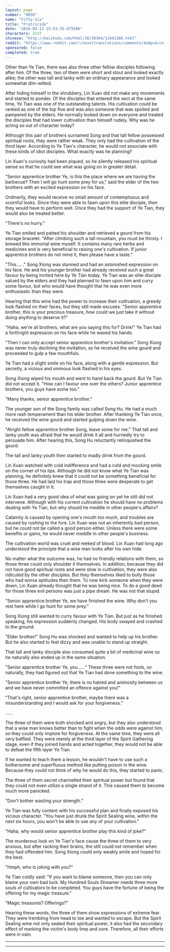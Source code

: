 ```yaml
---
layout: page
number: "0056"
name: "Fifty-Six"
title: "Fratricide"
date: "2016-03-13 15:53:35.475586"
characters: 2137
chinese: "http://baishuku.com/html/30/30364/12441386.html"
reddit: "https://www.reddit.com/r/noveltranslations/comments/4a9pv4/cn_tempered_immortal_chapter_0056/"
sponsored: false
completed: true
---
```


Other than Ye Tian, there was also three other fellow disciples following after him. Of the three, two of them were short and stout and looked exactly alike; the other was tall and lanky with an ordinary appearance and looked somewhat dim-witted.

After hiding himself in the shrubbery, Lin Xuan did not make any movements and started to ponder. Of the disciples that entered the sect at the same time, Ye Tian was one of the outstanding talents. His cultivation could be ranked as one of the top five and was also someone that was spoiled and pampered by the elders. He normally looked down on everyone and treated the disciples that had lower cultivation than himself rudely. Why was he acting so out of character today?

Although this pair of brothers surnamed Song and that tall fellow possessed spiritual roots, they were rather weak. They only had the cultivation of the third layer. According to Ye Tian's character, he would not associate with these kinds of idiot disciples. What exactly was he planning?

Lin Xuan's curiosity had been piqued, so he silently released his spiritual sense so that he could see what was going on in greater detail.

"Senior apprentice brother Ye, is this the place where we are having the barbecue? Then I will go hunt some prey for us," said the elder of the two brothers with an excited expression on his face.

Ordinarily, they would receive no small amount of contemptuous and scornful looks. Since they were able to fawn upon this elite disciple, then they would have to perform well. Once they had the support of Ye Tian, they would also be treated better.

"There's no hurry."

Ye Tian smiled and patted his shoulder and retrieved a gourd from his storage bracelet. "After climbing such a tall mountain, you must be thirsty. I brewed this immortal wine myself. It contains many rare herbs and medicines and is very beneficial to raising one's cultivation. If junior apprentice brothers do not mind it, then please have a taste."

"This......" Song Xiong was stunned and had an astonished expression on his face. He and his younger brother had already received such a great favour by being invited here by Ye Tian today. Ye Tian was an elite disciple valued by the elders and they had planned to fawn upon him and curry some favour, but who would have thought that he was even more enthusiastic than they were.

Hearing that this wine had the power to increase their cultivation, a greedy look flashed on their faces, but they still made excuses. "Senior apprentice brother, this is your precious treasure, how could we just take it without doing anything to deserve it?"

"Haha, we're all brothers, what are you saying this for? Drink!" Ye Tian had a forthright expression on his face while he waved his hands.

"Then I can only accept senior apprentice brother's invitation." Song Xiong was never truly declining the invitation, so he received the wine gourd and proceeded to gulp a few mouthfuls.

Ye Tian had a slight smile on his face, along with a gentle expression. But secretly, a vicious and ominous look flashed in his eyes.

Song Xiong wiped his mouth and went to hand back the gourd. But Ye Tian did not accept it. "How can I favour one over the others? Junior apprentice brothers, you guys have some too."

"Many thanks, senior apprentice brother."

The younger son of the Song family was called Song Hu. He had a much more rash temperament than his elder brother. After thanking Ye Tian once, he received the wine gourd and started gulping down the wine.

"Alright fellow apprentice brother Song, leave some for me." That tall and lanky youth was afraid that he would drink it all and hurriedly try to persuade him. After hearing this, Song Hu reluctantly relinquished the gourd.

The tall and lanky youth then started to madly drink from the gourd.

Lin Xuan watched with cold indifference and had a cold and mocking smile on the corner of his lips. Although he did not know what Ye Tian was planning, he definitely knew that it could not be something beneficial for those three. He had laid his trap and those three were desperate to get themselves caught in it.

Lin Xuan had a very good idea of what was going on yet he still did not intervene. Although with his current cultivation he should have no problems dealing with Ye Tian, but why should he meddle in other people's affairs?

Calamity is caused by opening one's mouth too much, and troubles are caused by rushing to the fore. Lin Xuan was not an inherently bad person, but he could not be called a good person either. Unless there were some benefits or gains, he would never meddle in other people's business.

The cultivation world was cruel and reeked of blood. Lin Xuan had long ago understood the principle that a wise man looks after his own hide.

No matter what the outcome was, he had no friendly relations with them, so those three could only shoulder it themselves. In addition, because they did not have good spiritual roots and were slow in cultivation, they were also ridiculed by the other disciples. But they themselves liked to bully those who had worse aptitudes then them. To now kick someone when they were down, Lin Xuan already thought that he was being nice. To do a good deed for those three evil persons was just a pipe dream. He was not that stupid.

"Senior apprentice brother Ye, we have finished the wine. Why don't you rest here while I go hunt for some prey."

Song Xiong still wanted to curry favour with Ye Tian. But just as he finished speaking, his expression suddenly changed. His body swayed and crashed to the ground.

"Elder brother!" Song Hu was shocked and wanted to help up his brother. But he also started to feel dizzy and was unable to stand up straight.

That tall and lanky disciple also consumed quite a bit of medicinal wine so he naturally also ended up in the same situation.

"Senior apprentice brother Ye, you......" These three were not fools, so naturally, they had figured out that Ye Tian had done something to the wine.

"Senior apprentice brother Ye, there is no hatred and animosity between us and we have never committed an offence against you!"

"That's right, senior apprentice brother, maybe there was a misunderstanding and I would ask for your forgiveness."

......

The three of them were both shocked and angry, but they also understood that a wise man knows better than to fight when the odds were against him, so they could only implore for forgiveness. At the same time, they were all very baffled. They were merely at the third layer of the Spirit Gathering stage, even if they joined hands and acted together, they would not be able to defeat the fifth layer Ye Tian.

If he wanted to teach them a lesson, he wouldn't have to use such a bothersome and superfluous method like putting poison in the wine. Because they could not think of why he would do this, they started to panic.

The three of them secret channelled their spiritual power but found that they could not even utilize a single strand of it. This caused them to become much more panicked.

"Don't bother wasting your strength."

Ye Tian was fully content with his successful plan and finally exposed his vicious character. "You have just drunk the Spirit Sealing wine, within the next six hours, you won't be able to use any of your cultivation."

"Haha, why would senior apprentice brother play this kind of joke?"

The murderous look on Ye Tian's face cause the three of them to very anxious, but after racking their brains, the still could not remember when they had offended him. Song Xiong could only weakly smile and hoped for the best.

"Hmph, who is joking with you?"

Ye Tian coldly said: "If you want to blame someone, then you can only blame your own bad luck. My Hundred Souls Streamer needs three more souls of cultivators to be completed. You guys have the fortune of being the offering for my magic treasure."

"Magic treasures? Offerings?"

Hearing these words, the three of them show expressions of extreme fear. They were trembling from head to toe and wanted to escape. But the Spirit Sealing wine not only sealed their spiritual power, it also had the secondary effect of marking the victim's body limp and sore. Therefore, all their efforts were in vain.

- - -
- - -

